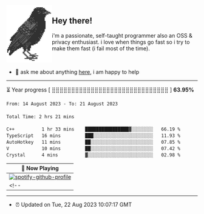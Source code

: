 <img align="left" src="assets/birb.png">

## Hey there!

i'm a passionate, self-taught programmer also an OSS & privacy enthusiast. i love when things go fast so i try to make them fast (i fail most of the time). 

</br>

- 💬 ask me about anything [here](https://github.com/aunsigned/aunsigned/issues), i am happy to help

---

⏳ Year progress [ ⣿⣿⣿⣿⣿⣿⣿⣿⣿⣿⣿⣿⣿⣿⣿⣿⣿⣿⣿⣿⣿⣿⣿⣿⣿⣿⣿⣿⣿⣿ ] **63.95%**

<!--START_SECTION:waka-->

```txt
From: 14 August 2023 - To: 21 August 2023

Total Time: 2 hrs 21 mins

C++          1 hr 33 mins    ████████████████▓░░░░░░░░   66.19 %
TypeScript   16 mins         ███░░░░░░░░░░░░░░░░░░░░░░   11.93 %
AutoHotkey   11 mins         ██░░░░░░░░░░░░░░░░░░░░░░░   07.85 %
V            10 mins         ██░░░░░░░░░░░░░░░░░░░░░░░   07.42 %
Crystal      4 mins          ▓░░░░░░░░░░░░░░░░░░░░░░░░   02.98 %
```

<!--END_SECTION:waka-->

| 🎵 Now Playing                                                                                                                 |
| ------------------------------------------------------------------------------------------------------------------------------ |
| [![spotify-github-profile](https://spotify-github-profile.vercel.app/api/view?uid=px8z5sqldmqsdd0khq0q8ecd7&cover_image=true&theme=natemoo-re&show_offline=false&background_color=121212&bar_color=53b14f&bar_color_cover=false)](https://spotify-github-profile.vercel.app/api/view?uid=px8z5sqldmqsdd0khq0q8ecd7&redirect=true) |
<!-- | <a href="https://status.nmoo.dev/now-playing?open"><img src="https://status.nmoo.dev/now-playing" width="540" height="64"></a> | -->

---

- ⏰ Updated on Tue, 22 Aug 2023 10:07:17 GMT
